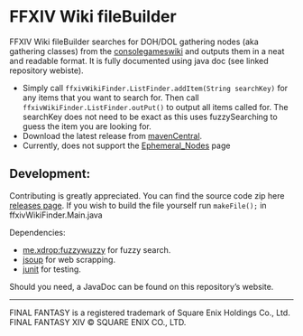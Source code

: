 # FFXIV Wiki fileBuilder
FFXIV Wiki fileBuilder searches for DOH/DOL gathering nodes (aka gathering classes) from
the [consolegameswiki](https://ffxiv.consolegameswiki.com/wiki/Unspoiled_Nodes)
and outputs them in a neat and readable format. It is fully documented using java doc (see linked repository webiste).

- Simply call `ffxivWikiFinder.ListFinder.addItem(String searchKey)` for any items that you want to search for. Then call `ffxivWikiFinder.ListFinder.outPut()` to output all items 
called for. The searchKey does not need to be exact as this uses fuzzySearching to guess the item you are looking for.
- Download the latest release from [mavenCentral](https://search.maven.org/artifact/io.github.Core310/FFXIV-Wiki-Fetcher).
- Currently, does not support the
  [Ephemeral_Nodes](https://ffxiv.consolegameswiki.com/wiki/Ephemeral_Nodes) page
## Development:
Contributing is greatly appreciated. You can find the source code zip here [releases page](https://github.com/Core310/FFXIV-Wiki-Fetcher/releases).
If you wish to build the file yourself run `makeFile();` in ffxivWikiFinder.Main.java

Dependencies:
- [me.xdrop:fuzzywuzzy](https://github.com/xdrop/fuzzywuzzy) for fuzzy search.
- [jsoup](https://jsoup.org/) for web scrapping.
- [junit](https://github.com/junit-team/junit5) for testing.

Should you need, a JavaDoc can be found on this repository’s website.

---
FINAL FANTASY is a registered trademark of Square Enix Holdings Co., Ltd.<br />
FINAL FANTASY XIV © SQUARE ENIX CO., LTD.
